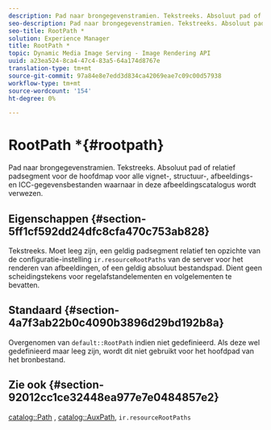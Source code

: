 ```yaml
---
description: Pad naar brongegevenstramien. Tekstreeks. Absoluut pad of relatief padsegment voor de hoofdmap voor alle vignet-, structuur-, afbeeldings- en ICC-gegevensbestanden waarnaar in deze afbeeldingscatalogus wordt verwezen.
seo-description: Pad naar brongegevenstramien. Tekstreeks. Absoluut pad of relatief padsegment voor de hoofdmap voor alle vignet-, structuur-, afbeeldings- en ICC-gegevensbestanden waarnaar in deze afbeeldingscatalogus wordt verwezen.
seo-title: RootPath *
solution: Experience Manager
title: RootPath *
topic: Dynamic Media Image Serving - Image Rendering API
uuid: a23ea524-8ca4-47c4-83a5-64a174d8767e
translation-type: tm+mt
source-git-commit: 97a84e8e7edd3d834ca42069eae7c09c00d57938
workflow-type: tm+mt
source-wordcount: '154'
ht-degree: 0%

---
```



# RootPath *{#rootpath}

Pad naar brongegevenstramien. Tekstreeks. Absoluut pad of relatief padsegment voor de hoofdmap voor alle vignet-, structuur-, afbeeldings- en ICC-gegevensbestanden waarnaar in deze afbeeldingscatalogus wordt verwezen.

## Eigenschappen {#section-5ff1cf592dd24dfc8cfa470c753ab828}

Tekstreeks. Moet leeg zijn, een geldig padsegment relatief ten opzichte van de configuratie-instelling `ir.resourceRootPaths` van de server voor het renderen van afbeeldingen, of een geldig absoluut bestandspad. Dient geen scheidingstekens voor regelafstandelementen en volgelementen te bevatten.

## Standaard {#section-4a7f3ab22b0c4090b3896d29bd192b8a}

Overgenomen van `default::RootPath` indien niet gedefinieerd. Als deze wel gedefinieerd maar leeg zijn, wordt dit niet gebruikt voor het hoofdpad van het bronbestand.

## Zie ook {#section-92012cc1ce32448ea977e7e0484857e2}

[catalog::Path](../../../../../ir-api/material-cat/image-rendering-api-ref/c-ir-material-catalog/c-ir-material-data-reference/r-ir-path.md#reference-59ebb624250a4965ad1737578a2ab590) ,  [catalog::AuxPath](../../../../../ir-api/material-cat/image-rendering-api-ref/c-ir-material-catalog/c-ir-material-data-reference/r-ir-auxpath.md#reference-943ad5ee3c3b4b06bbcbb005db0dc969),  `ir.resourceRootPaths`

